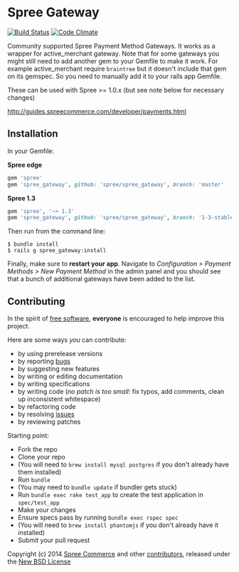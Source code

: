 # Spree Gateway

[![Build Status](https://api.travis-ci.org/spree/spree_gateway.png?branch=master)](https://travis-ci.org/spree/spree_gateway)
[![Code Climate](https://codeclimate.com/github/spree/spree_gateway.png)](https://codeclimate.com/github/spree/spree_gateway)

Community supported Spree Payment Method Gateways. It works as a wrapper for
active_merchant gateway. Note that for some gateways you might still need to
add another gem to your Gemfile to make it work. For example active_merchant
require `braintree` but it doesn't include that gem on its gemspec. So you
need to manually add it to your rails app Gemfile.

These can be used with Spree >= 1.0.x (but see note below for necessary changes)

http://guides.spreecommerce.com/developer/payments.html

## Installation

In your Gemfile:

**Spree edge**

```ruby
gem 'spree'
gem 'spree_gateway', github: 'spree/spree_gateway', branch: 'master'
```

**Spree 1.3**

```ruby
gem 'spree', '~> 1.3'
gem 'spree_gateway', github: 'spree/spree_gateway', branch: '1-3-stable'
```

Then run from the command line:

    $ bundle install
    $ rails g spree_gateway:install

Finally, make sure to **restart your app**. Navigate to *Configuration > Payment Methods > New Payment Method* in the admin panel and you should see that a bunch of additional gateways have been added to the list.

## Contributing

In the spirit of [free software][1], **everyone** is encouraged to help improve this project.

Here are some ways *you* can contribute:

* by using prerelease versions
* by reporting [bugs][2]
* by suggesting new features
* by writing or editing documentation
* by writing specifications
* by writing code (*no patch is too small*: fix typos, add comments, clean up inconsistent whitespace)
* by refactoring code
* by resolving [issues][2]
* by reviewing patches

Starting point:

* Fork the repo
* Clone your repo
* (You will need to `brew install mysql postgres` if you don't already have them installed)
* Run `bundle`
* (You may need to `bundle update` if bundler gets stuck)
* Run `bundle exec rake test_app` to create the test application in `spec/test_app`
* Make your changes
* Ensure specs pass by running `bundle exec rspec spec`
* (You will need to `brew install phantomjs` if you don't already have it installed)
* Submit your pull request


Copyright (c) 2014 [Spree Commerce][4] and other [contributors][5], released under the [New BSD License][3]

[1]: http://www.fsf.org/licensing/essays/free-sw.html
[2]: https://github.com/spree/spree_gateway/issues
[3]: https://github.com/spree/spree_gateway/blob/master/LICENSE.md
[4]: https://github.com/spree
[5]: https://github.com/spree/spree_gateway/graphs/contributors
